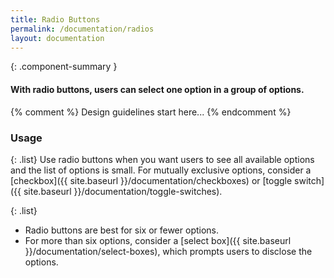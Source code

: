 ```yaml
---
title: Radio Buttons
permalink: /documentation/radios
layout: documentation
---
```


{: .component-summary }
#### With radio buttons, users can select one option in a group of options.  

<clr-radios-demo></clr-radios-demo>

{% comment %}
    Design guidelines start here...
{% endcomment %}

### Usage

{: .list}
Use radio buttons when you want users to see all available options and the list of options is small.  For mutually exclusive options, consider a [checkbox]({{ site.baseurl }}/documentation/checkboxes) or [toggle switch]({{ site.baseurl }}/documentation/toggle-switches).

{: .list}
- Radio buttons are best for six or fewer options.
- For more than six options, consider a [select box]({{ site.baseurl }}/documentation/select-boxes), which prompts users to disclose the options.  
